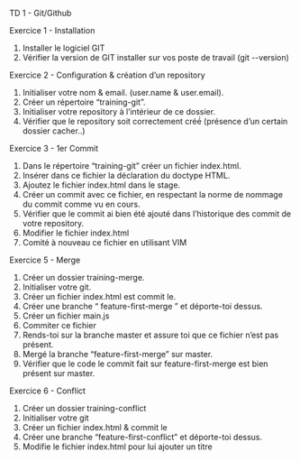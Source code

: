 TD 1 - Git/Github

Exercice 1 - Installation

1. Installer le logiciel GIT
2. Vérifier la version de GIT installer sur vos poste de travail (git --version)
   
Exercice 2 - Configuration & création d’un repository

1. Initialiser votre nom & email. (user.name & user.email).
2. Créer un répertoire “training-git”.
3. Initialiser votre repository à l’intérieur de ce dossier.
4. Vérifier que le repository soit correctement créé́
(présence d’un certain dossier cacher..)

Exercice 3 - 1er Commit

1. Dans le répertoire “training-git” créer un fichier index.html.
2. Insérer dans ce fichier la déclaration du doctype HTML.
3. Ajoutez le fichier index.html dans le stage.
4. Créer un commit avec ce fichier, en respectant la norme de nommage du commit comme
vu en cours.
5. Vérifier que le commit ai bien été ajouté dans l’historique des commit de votre
repository.
6. Modifier le fichier index.html
7. Comité à nouveau ce fichier en utilisant VIM
   
Exercice 5 - Merge

1. Créer un dossier training-merge.
2. Initialiser votre git.
3. Créer un fichier index.html est commit le.
4. Créer une branche “ feature-first-merge ” et déporte-toi dessus.
5. Créer un fichier main.js
6. Commiter ce fichier
7. Rends-toi sur la branche master et assure toi que ce fichier n’est pas présent.
8. Mergé la branche “feature-first-merge” sur master.
9. Vérifier que le code le commit fait sur feature-first-merge est bien présent sur master.
    
Exercice 6 - Conflict

1. Créer un dossier training-conflict
2. Initialiser votre git
3. Créer un fichier index.html & commit le
4. Créer une branche “feature-first-conflict” et déporte-toi dessus.
5. Modifie le fichier index.html pour lui ajouter un titre <title> à la ligne 1
6. Commit cette modification
7. Rends-toi sur la branche master
8. Modifie le fichier index.html pour lui ajouter un <body> à la ligne 1
9. Commit cette modification
10. Merge la branche feature-first-conflict sur master.
Ici git vas t’indiquer qu’un conflit est apparu sur le fichier index.html, à toi de le résoudre en
sélectionnant les développements qui t'intéressent dans le fichier index.html, une fois que c’est fait,
supprime les lignes contenant ====== et >>>>>> ajoute le fichier index.html à ton stage puis
commit le.

Exercice 7 - Déploiement du repository sur gitlab
Le but de cet exercice est de déployer votre le repository "training-git" sur le cloud.

1. Se rendre sur https://gitlab.com/
2. Créer un compte gitlab.
3. Créer un projet training-git ( blank project, project public )
4. Rends-toi sur ton terminal
5. Exécute ligne par ligne le code situé sous “Push an existing Git repository” de l’interface de
gitlab

Exercice 8 - Merge Request ( MR )
Le but de cet exercice est de comprendre le fonctionnement, l'utilité et la création d’une merge
request ( dis MR ). Pour ce faire, nous allons utiliser le repository “training-git” déployé à
l’instant sur gitlab.

1. Rendez-vous sur la branche master du projet training-git.
2. Créer une branche first-merge-request.
3. Pousse cette branche sur ton repository distant ( git push )
git t’informera que cette branche n’existe pas sur le repository distant ce qui est parfaitement
logique, et te proposera une commande à exécuter pour créer une nouvelle branche sur ton
repository distant au format ( git push --set-upstream origin <ma-branch> ), exécute le code
proposer par git.
4. Créer un fichier main.js
5. Ajouter le code console.log (“premiere MR”) à l’intérieur de celui-ci
6. Commit le et pousse le sur ton repository distant (git push)
7. Rends-toi sur gitlab (connectes-toi si besoin)
8. Rends-toi sur ton projet training-git.
9. Rends-toi sur la page branche est assure toi que ta nouvelle branche “first-mergerequest”
est bien présente.
10. Créer une nouvelle MR en sélectionnant le branche first-merge-request en “source
branch” et master en “target branche”
Le but ici est bien de créer une merge request qui après validation, permettra le merge des
modifications apporté par la branche “first-merge-request” vers la branche “master”
11. Une fois que tu t’es assuré que tes développements sont conformes aux attentes (onglet
change de la page merge request), tu peux cliquer sur merge.
En entreprise, tu t’assureras qu’un ou plusieurs de tes collègues ont approuvé tes changements en
cliquant sur l’emoji pouce par exemple avant de réaliser la merge.
12. Rends-toi sur la branche master, récupère les modifications et assures toi qu'elles soient
présentes
